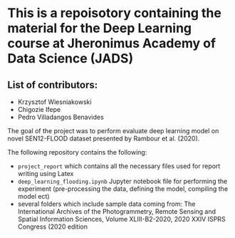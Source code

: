 # This is a repoisotory containing the material for the Deep Learning course at Jheronimus Academy of Data Science (JADS)
## List of contributors:
- Krzysztof Wiesniakowski
- Chigozie Ifepe
- Pedro Villadangos Benavides

The goal of the project was to perform evaluate deep learning model on novel SEN12-FLOOD dataset presented by Rambour et al. (2020).

The following repository contains the following:
 - `project_report` which contains all the necessary files used for report writing using Latex
 - `deep_learning_flooding.ipynb` Jupyter notebook file for performing the experiment (pre-processing the data, defining the model, compiling the model ect)
 - several folders which include sample data coming from: The International Archives of the Photogrammetry, Remote Sensing and Spatial Information Sciences, Volume XLIII-B2-2020, 2020 XXIV ISPRS Congress (2020 edition
